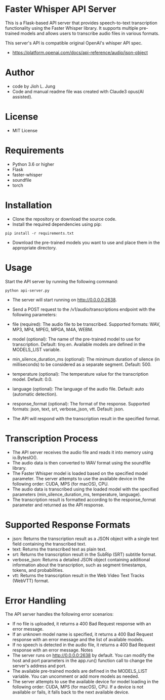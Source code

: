 # Faster Whisper API Server
This is a Flask-based API server that provides speech-to-text transcription functionality using the Faster Whisper library. It supports multiple pre-trained models and allows users to transcribe audio files in various formats.

This server's API is compatible original OpenAI's whisper API spec.
- https://platform.openai.com/docs/api-reference/audio/json-object

# Author
- code by Jioh L. Jung
- Code and manual readme file was created with Claude3 opus(AI assisted).

# License
- MIT License

# Requirements
- Python 3.6 or higher
- Flask
- faster-whisper
- soundfile
- torch

# Installation
- Clone the repository or download the source code.
- Install the required dependencies using pip:

```
pip install -r requirements.txt
```

- Download the pre-trained models you want to use and place them in the appropriate directory.

# Usage
Start the API server by running the following command:

```
python api-server.py
```
- The server will start running on http://0.0.0.0:2638.

- Send a POST request to the /v1/audio/transcriptions endpoint with the following parameters:
 - file (required): The audio file to be transcribed. Supported formats: WAV, MP3, MP4, MPEG, MPGA, M4A, WEBM.
 - model (optional): The name of the pre-trained model to use for transcription. Default: tiny.en. Available models are defined in the MODELS_LIST variable.
 - min_silence_duration_ms (optional): The minimum duration of silence (in milliseconds) to be considered as a separate segment. Default: 500.
 - temperature (optional): The temperature value for the transcription model. Default: 0.0.
 - language (optional): The language of the audio file. Default: auto (automatic detection).
 - response_format (optional): The format of the response. Supported formats: json, text, srt, verbose_json, vtt. Default: json.

- The API will respond with the transcription result in the specified format.

# Transcription Process
- The API server receives the audio file and reads it into memory using io.BytesIO().
- The audio data is then converted to WAV format using the soundfile library.
- The Faster Whisper model is loaded based on the specified model parameter. The server attempts to use the available device in the following order: CUDA, MPS (for macOS), CPU.
- The audio data is transcribed using the loaded model with the specified parameters (min_silence_duration_ms, temperature, language).
- The transcription result is formatted according to the response_format parameter and returned as the API response.

# Supported Response Formats
- json: Returns the transcription result as a JSON object with a single text field containing the transcribed text.
- text: Returns the transcribed text as plain text.
- srt: Returns the transcription result in the SubRip (SRT) subtitle format.
- verbose_json: Returns a detailed JSON object containing additional information about the transcription, such as segment timestamps, tokens, and probabilities.
- vtt: Returns the transcription result in the Web Video Text Tracks (WebVTT) format.

# Error Handling
The API server handles the following error scenarios:

- If no file is uploaded, it returns a 400 Bad Request response with an error message.
- If an unknown model name is specified, it returns a 400 Bad Request response with an error message and the list of available models.
- If no speech is detected in the audio file, it returns a 400 Bad Request response with an error message.
Notes
- The server runs on http://0.0.0.0:2638 by default. You can modify the host and port parameters in the app.run() function call to change the server's address and port.
- The available pre-trained models are defined in the MODELS_LIST variable. You can uncomment or add more models as needed.
- The server attempts to use the available device for model loading in the following order: CUDA, MPS (for macOS), CPU. If a device is not available or fails, it falls back to the next available device.
